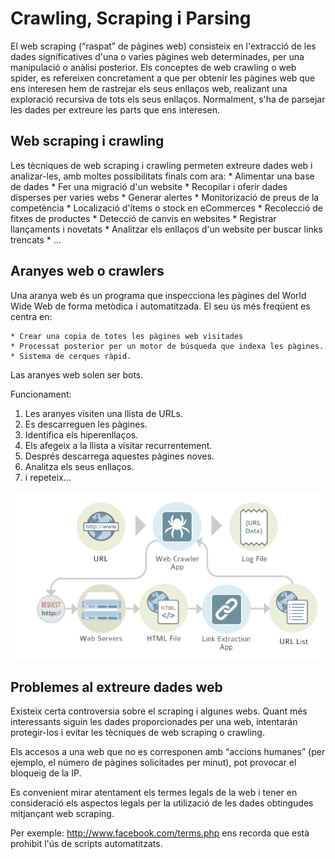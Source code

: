 # Crawling, Scraping i Parsing 

El web scraping (“raspat” de pàgines web) consisteix en l'extracció de les dades significatives d'una o varies pàgines web determinades, per una manipulació o anàlisi posterior.
Els conceptes de web crawling o web spider, es refereixen concretament a que per obtenir les pàgines web que ens interesen hem de rastrejar els seus enllaços web, realizant una exploració recursiva de tots els seus enllaços. Normalment, s'ha de parsejar les dades per extreure les parts que ens interesen.

## Web scraping i crawling

Les tècniques de web scraping i crawling permeten extreure dades web i analizar-les, amb moltes possibilitats finals com ara: 
    * Alimentar una base de dades 
    * Fer una migració d'un website 
    * Recopilar i oferir dades disperses per varies webs 
    * Generar alertes 
    * Monitorizació de preus de la competència 
    * Localizació d'ítems o stock en eCommerces 
    * Recolecció de fitxes de productes 
    * Detecció de canvis en websites 
    * Registrar llançaments i novetats 
    * Analitzar els enllaços d'un website per buscar links trencats 
    * ...

## Aranyes web o crawlers

Una aranya web és un programa que inspecciona les pàgines del World Wide Web de forma metòdica i automatitzada. El seu ús més freqüent es centra en: 

    * Crear una copia de totes les pàgines web visitades 
    * Processat posterior per un motor de búsqueda que indexa les pàgines. 
    * Sistema de cerques ràpid. 
  
Las aranyes web solen ser bots.

Funcionament:

1. Les aranyes visiten una llista de URLs. 
2. Es descarreguen les pàgines. 
3. Identifica els hiperenllaços. 
4. Els afegeix a la llista a visitar recurrentement. 
5. Després descarrega aquestes pàgines noves. 
6. Analitza els seus enllaços. 
7. i repeteix...

![webcrawler](https://github.com/fbarraga/Python/blob/master/master/assets/webcrawler.png?raw=true)



## Problemes al extreure dades web 

Existeix certa controversia sobre el scraping i algunes webs. Quant més interessants siguin les dades proporcionades per una web, intentarán protegir-los i evitar les tècniques de web scraping o crawling. 

Els accesos a una web que no es corresponen amb “accions humanes” (per ejemplo, el número de pàgines solicitades per minut), pot provocar el bloqueig de la IP.

Es convenient mirar atentament els termes legals de la web i tener en consideració els aspectos legals per la utilizació de les dades obtingudes mitjançant web scraping.

Per exemple: http://www.facebook.com/terms.php ens recorda que està prohibit l'ús de scripts automatitzats.



